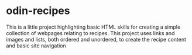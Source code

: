 # odin-recipes

This is a little project highlighting basic HTML skills for creating a simple collection of webpages relating to recipes. This project uses links and images and lists, both ordered and unordered, to create the recipe content and basic site navigation
